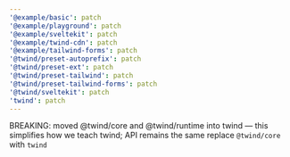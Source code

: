 ```yaml
---
'@example/basic': patch
'@example/playground': patch
'@example/sveltekit': patch
'@example/twind-cdn': patch
'@example/tailwind-forms': patch
'@twind/preset-autoprefix': patch
'@twind/preset-ext': patch
'@twind/preset-tailwind': patch
'@twind/preset-tailwind-forms': patch
'@twind/sveltekit': patch
'twind': patch
---
```


BREAKING: moved @twind/core and @twind/runtime into twind — this simplifies how we teach twind; API remains the same replace `@twind/core` with `twind`
